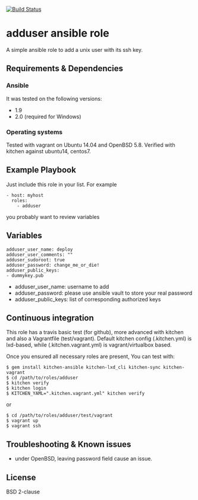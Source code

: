 [![Build Status](https://travis-ci.org/juju4/ansible-adduser.svg?branch=master)](https://travis-ci.org/juju4/ansible-adduser)

# adduser ansible role

A simple ansible role to add a unix user with its ssh key.

## Requirements & Dependencies

### Ansible
It was tested on the following versions:
 * 1.9
 * 2.0 (required for Windows)

### Operating systems

Tested with vagrant on Ubuntu 14.04 and OpenBSD 5.8.
Verified with kitchen against ubuntu14, centos7.

## Example Playbook

Just include this role in your list.
For example

```
- host: myhost
  roles:
    - adduser
```

you probably want to review variables

## Variables

```
adduser_user_name: deploy
adduser_user_comments: ""
adduser_sudoroot: true
adduser_password: change_me_or_die!
adduser_public_keys:
- dummykey.pub
```
* adduser_user_name: username to add
* adduser_password: please use ansible vault to store your real password
* adduser_public_keys: list of corresponding authorized keys


## Continuous integration

This role has a travis basic test (for github), more advanced with kitchen and also a Vagrantfile (test/vagrant).
Default kitchen config (.kitchen.yml) is lxd-based, while (.kitchen.vagrant.yml) is vagrant/virtualbox based.

Once you ensured all necessary roles are present, You can test with:
```
$ gem install kitchen-ansible kitchen-lxd_cli kitchen-sync kitchen-vagrant
$ cd /path/to/roles/adduser
$ kitchen verify
$ kitchen login
$ KITCHEN_YAML=".kitchen.vagrant.yml" kitchen verify
```
or
```
$ cd /path/to/roles/adduser/test/vagrant
$ vagrant up
$ vagrant ssh
```


## Troubleshooting & Known issues

* under OpenBSD, leaving password field cause an issue.

## License

BSD 2-clause



